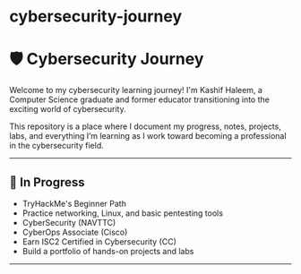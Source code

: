 # cybersecurity-journey
# 🛡️ Cybersecurity Journey

Welcome to my cybersecurity learning journey! I'm Kashif Haleem, a Computer Science graduate and former educator transitioning into the exciting world of cybersecurity.

This repository is a place where I document my progress, notes, projects, labs, and everything I’m learning as I work toward becoming a professional in the cybersecurity field.

---

## 🚀 In Progress

- TryHackMe's Beginner Path 
- Practice networking, Linux, and basic pentesting tools
- CyberSecurity (NAVTTC)
- CyberOps Associate (Cisco)
- Earn ISC2 Certified in Cybersecurity (CC)
- Build a portfolio of hands-on projects and labs

---

